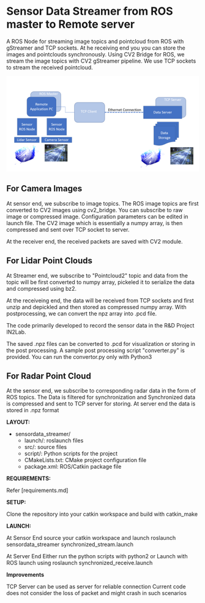 # Sensor Data Streamer from ROS master to Remote server
A ROS Node for streaming image topics and pointcloud from ROS with gStreamer and TCP sockets. At he receiving end you you can store the images and pointclouds synchronously. Using CV2 Bridge for ROS, we stream the image topics with CV2 gStreamer pipeline. We use TCP sockets to stream the received pointcloud. 

![alt text](images/Setup.PNG)

## For Camera Images
At sensor end, we subscribe to image topics. The ROS image topics are first converted to CV2 images using cv2_bridge. You can subscribe to raw image or compressed image. Configuration parameters can be edited in launch file. The CV2 image which is essentially a numpy array, is then compressed and sent over TCP socket to server.

At the receiver end, the received packets are saved with CV2 module.

## For Lidar Point Clouds
At Streamer end, we subscribe to "Pointcloud2" topic and data from the topic will be first converted to numpy array, pickeled it to serialize the data and compressed using bz2.  

At the receiveing end, the data will be received from TCP sockets and first unzip and depickled and then stored as compressed numpy array. With postprocessing, we can convert the npz array into .pcd file.

The code primarily developed to record the sensor data in the R&D Project IN2Lab.

The saved .npz files can be converted to .pcd for visualization or storing in the post processing. A sample post processing script "converter.py" is provided. You can run the convertor.py only with Python3

## For Radar Point Cloud
At the sensor end, we subscribe to corresponding radar data in the form of ROS topics. The Data is filtered for synchronization and Synchronized data is compressed and sent to TCP server for storing.
At server end the data is stored in .npz format


**LAYOUT:**
- sensordata_streamer/
  - launch/:              roslaunch files
  - src/:                 source files
  - script/:			Python scripts for the project
  - CMakeLists.txt:       CMake project configuration file
  - package.xml:          ROS/Catkin package file

**REQUIREMENTS:**

Refer [requirements.md]



**SETUP:**

Clone the repository into your catkin workspace and build with catkin_make

**LAUNCH:**

At Sensor End
source your catkin workspace and launch
roslaunch sensordata_streamer synchronized_stream.launch

At Server End
Either run the python scripts with python2 or
Launch with ROS launch using
roslaunch synchronized_receive.launch

**Improvements**

TCP Server can be used as server for reliable connection
Current code does not consider the loss of packet and might crash in such scenarios
